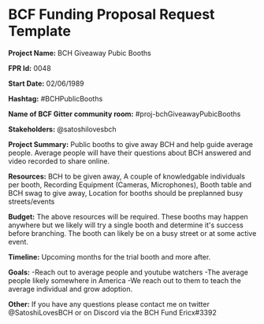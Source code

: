 
# BCF Funding Proposal Request Template

**Project Name:**
BCH Giveaway Pubic Booths

**FPR Id:**
0048

**Start Date:**
02/06/1989

**Hashtag:**
#BCHPublicBooths

**Name of BCF Gitter community room:**
#proj-bchGiveawayPubicBooths

**Stakeholders:**
@satoshilovesbch

**Project Summary:**
Public booths to give away BCH and help guide average people. Average people will have their questions about BCH answered and video recorded to share online. 

**Resources:**
BCH to be given away,
A couple of knowledgable individuals per booth,
Recording Equipment (Cameras, Microphones),
Booth table and BCH swag to give away,
Location for booths should be preplanned busy streets/events

**Budget:**
The above resources will be required. These booths may happen anywhere but we likely will try a single booth and determine it&#39;s success before branching. The booth can likely be on a busy street or at some active event.

**Timeline:**
Upcoming months for the trial booth and more after.

**Goals:**
-Reach out to average people and youtube watchers
-The average people likely somewhere in America
-We reach out to them to teach the average individual and grow adoption.

**Other:**
If you have any questions please contact me on twitter @SatoshiLovesBCH or on Discord via the BCH Fund Ericx#3392 
